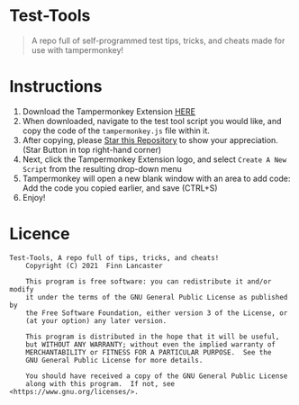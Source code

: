 # Test-Tools
>A repo full of self-programmed test tips, tricks, and cheats made for use with tampermonkey!

# Instructions
1) Download the Tampermonkey Extension <a href="https://www.tampermonkey.net/">HERE</a>
2) When downloaded, navigate to the test tool script you would like, and copy the code of the ```tampermonkey.js``` file within it.
3) After copying, please <a href="https://github.com/flancast90/Test-Tools/stargazers">Star this Repository</a> to show your appreciation. (Star Button in top right-hand corner)
4) Next, click the Tampermonkey Extension logo, and select ```Create A New Script``` from the resulting drop-down menu
5) Tampermonkey will open a new blank window with an area to add code: Add the code you copied earlier, and save (CTRL+S)
6) Enjoy!

# Licence 
```
Test-Tools, A repo full of tips, tricks, and cheats!
    Copyright (C) 2021  Finn Lancaster

    This program is free software: you can redistribute it and/or modify
    it under the terms of the GNU General Public License as published by
    the Free Software Foundation, either version 3 of the License, or
    (at your option) any later version.

    This program is distributed in the hope that it will be useful,
    but WITHOUT ANY WARRANTY; without even the implied warranty of
    MERCHANTABILITY or FITNESS FOR A PARTICULAR PURPOSE.  See the
    GNU General Public License for more details.

    You should have received a copy of the GNU General Public License
    along with this program.  If not, see <https://www.gnu.org/licenses/>.
```
